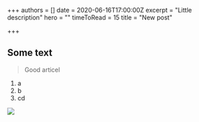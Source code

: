 +++
authors = []
date = 2020-06-16T17:00:00Z
excerpt = "Little description"
hero = ""
timeToRead = 15
title = "New post"

+++
## Some text

> Good articel 

1. a
2. b
3. cd

![](/images/uget_rakytnikovy_sirup_rakytnik.jpg)